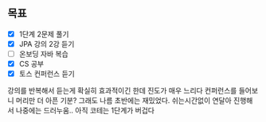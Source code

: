 ## 목표

- [x] 1단계 2문제 풀기
- [x]  JPA 강의 2강 듣기
- [ ] 온보딩 자바 복습
- [x] CS 공부
- [x] 토스 컨퍼런스 듣기

강의를 반복해서 듣는게 확실히 효과적이긴 한데 진도가 매우 느리다
컨퍼런스를 들어보니 머리만 더 아픈 기분? 그래도 나름 초반에는 재밌었다. 쉬는시간없이 연달아 진행해서 나중에는 드러누움..
아직 코테는 1단계가 버겁다
